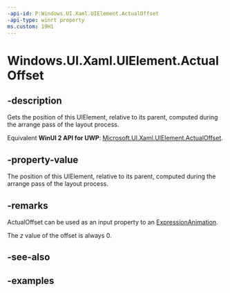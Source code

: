 ```yaml
---
-api-id: P:Windows.UI.Xaml.UIElement.ActualOffset
-api-type: winrt property
ms.custom: 19H1
---
```


<!-- Property syntax.
public Vector3 ActualOffset { get; }
-->

# Windows.UI.Xaml.UIElement.ActualOffset

## -description

Gets the position of this UIElement, relative to its parent, computed during the arrange pass of the layout process.

Equivalent **WinUI 2 API for UWP**: [Microsoft.UI.Xaml.UIElement.ActualOffset](/windows/winui/api/microsoft.ui.xaml.uielement.actualoffset).

## -property-value

The position of this UIElement, relative to its parent, computed during the arrange pass of the layout process.

## -remarks

ActualOffset can be used as an input property to an [ExpressionAnimation](../windows.ui.composition/expressionanimation.md).

The _z_ value of the offset is always 0.

## -see-also

## -examples

